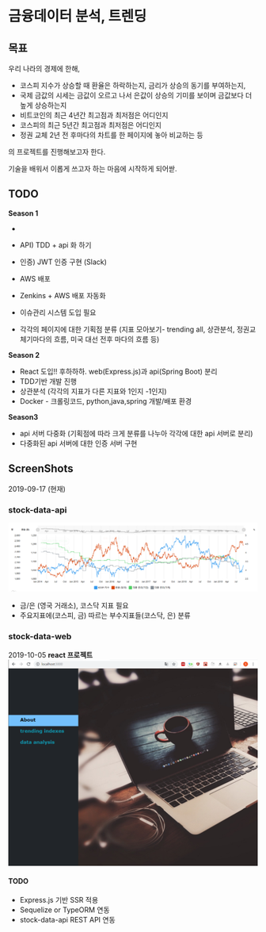 # 금융데이터 분석, 트렌딩



## 목표

우리 나라의 경제에 한해, 

- 코스피 지수가 상승할 때 환율은 하락하는지, 금리가 상승의 동기를 부여하는지, 
- 국제 금값의 시세는 금값이 오르고 나서 은값이 상승의 기미를 보이며 금값보다 더 높게 상승하는지 
- 비트코인의 최근 4년간 최고점과 최저점은 어디인지
- 코스피의 최근 5년간 최고점과 최저점은 어디인지
- 정권 교체 2년 전 후마다의 차트를 한 페이지에 놓아 비교하는 등

의 프로젝트를 진행해보고자 한다.   

기술을 배워서 이롭게 쓰고자 하는 마음에 시작하게 되어싿.



## TODO



**Season 1**

- 
- API) TDD + api 화 하기
- 인증) JWT 인증 구현 (Slack)
    
- AWS 배포
- Zenkins + AWS 배포 자동화
- 이슈관리 시스템 도입 필요
- 각각의 페이지에 대한 기획점 분류
  (지표 모아보기- trending all, 상관분석, 정권교체기마다의 흐름, 미국 대선 전후 마다의 흐름 등)



**Season 2**

- React 도입!! 후하하하. web(Express.js)과 api(Spring Boot) 분리
- TDD기반 개발 진행
- 상관분석 (각각의 지표가 다른 지표와 1인지 -1인지)
- Docker - 크롤링코드, python,java,spring 개발/배포 환경 



**Season3**

- api 서버 다중화 (기획점에 따라 크게 분류를 나누아 각각에 대한 api 서버로 분리)
- 다중화된 api 서버에 대한 인증 서버 구현



## ScreenShots

2019-09-17 (현재)
### stock-data-api
![asdf](./img/README/screenshot_1.png)

- 금/은 (영국 거래소), 코스닥 지표 필요
- 주요지표에(코스피, 금) 따르는 부수지표들(코스닥, 은) 분류

### stock-data-web
2019-10-05
**react 프로젝트**  
![sdf](./img/README/stock-data-web/screenshot1.png)

#### TODO 
- Express.js 기반 SSR 적용 
- Sequelize or TypeORM 연동
- stock-data-api REST API 연동


